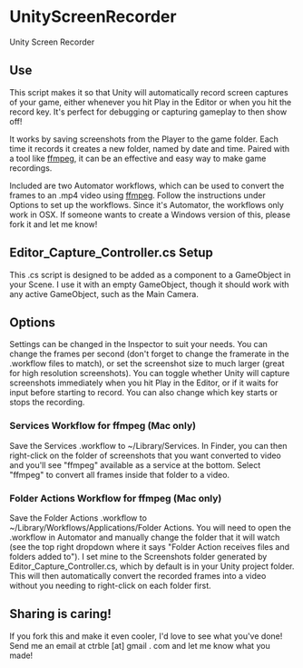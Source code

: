 # UnityScreenRecorder
Unity Screen Recorder

## Use
This script makes it so that Unity will automatically record screen captures of your game, either whenever you hit Play in the Editor or when you hit the record key. It's perfect for debugging or capturing gameplay to then show off!

It works by saving screenshots from the Player to the game folder. Each time it records it creates a new folder, named by date and time. Paired with a tool like [ffmpeg](https://ffmpeg.org), it can be an effective and easy way to make game recordings.

Included are two Automator workflows, which can be used to convert the frames to an .mp4 video using [ffmpeg](https://ffmpeg.org). Follow the instructions under Options to set up the workflows. Since it's Automator, the workflows only work in OSX. If someone wants to create a Windows version of this, please fork it and let me know!

## Editor_Capture_Controller.cs Setup
This .cs script is designed to be added as a component to a GameObject in your Scene. I use it with an empty GameObject, though it should work with any active GameObject, such as the Main Camera.

## Options
Settings can be changed in the Inspector to suit your needs. You can change the frames per second (don't forget to change the framerate in the .workflow files to match), or set the screenshot size to much larger (great for high resolution screenshots). You can toggle whether Unity will capture screenshots immediately when you hit Play in the Editor, or if it waits for input before starting to record. You can also change which key starts or stops the recording.

### Services Workflow for ffmpeg (Mac only)
Save the Services .workflow to ~/Library/Services. In Finder, you can then right-click on the folder of screenshots that you want converted to video and you'll see "ffmpeg" available as a service at the bottom. Select "ffmpeg" to convert all frames inside that folder to a video.

### Folder Actions Workflow for ffmpeg (Mac only)
Save the Folder Actions .workflow to ~/Library/Workflows/Applications/Folder Actions. You will need to open the .workflow in Automator and manually change the folder that it will watch (see the top right dropdown where it says "Folder Action receives files and folders added to"). I set mine to the Screenshots folder generated by Editor_Capture_Controller.cs, which by default is in your Unity project folder. This will then automatically convert the recorded frames into a video without you needing to right-click on each folder first.

## Sharing is caring!
If you fork this and make it even cooler, I'd love to see what you've done! Send me an email at ctrble [at] gmail . com and let me know what you made!
